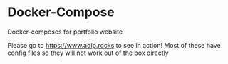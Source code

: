 # Docker-Compose
Docker-composes for portfolio website

Please go to https://www.adip.rocks to see in action! Most of these have config files so they will not work out of the box directly
